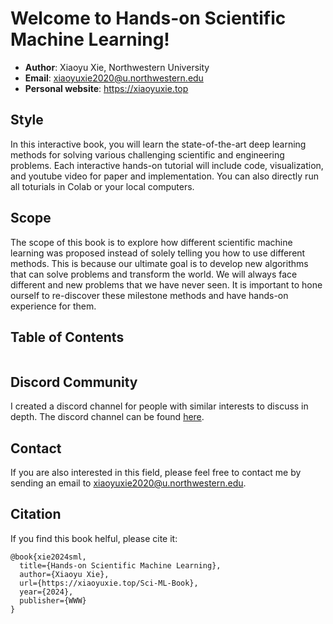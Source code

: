 # Welcome to Hands-on Scientific Machine Learning!

- **Author**: Xiaoyu Xie, Northwestern University
- **Email**: xiaoyuxie2020@u.northwestern.edu
- **Personal website**: https://xiaoyuxie.top

## Style

In this interactive book, you will learn the state-of-the-art deep learning methods for solving various challenging scientific and engineering problems. Each interactive hands-on tutorial will include code, visualization, and youtube video for paper and implementation. You can also directly run all toturials in Colab or your local computers.

## Scope

The scope of this book is to explore how different scientific machine learning was proposed instead of solely telling you how to use different methods. This is because our ultimate goal is to develop new algorithms that can solve problems and transform the world. We will always face different and new problems that we have never seen. It is important to hone ourself to re-discover these milestone methods and have hands-on experience for them.

## Table of Contents
```{tableofcontents}
```

## Discord Community
I created a discord channel for people with similar interests to discuss in depth. The discord channel can be found [here](https://discord.gg/QBEeVmG3).

## Contact
If you are also interested in this field, please feel free to contact me by sending an email to xiaoyuxie2020@u.northwestern.edu. 

## Citation
If you find this book helful, please cite it:
```
@book{xie2024sml,
  title={Hands-on Scientific Machine Learning},
  author={Xiaoyu Xie},
  url={https://xiaoyuxie.top/Sci-ML-Book},
  year={2024},
  publisher={WWW}
}
```